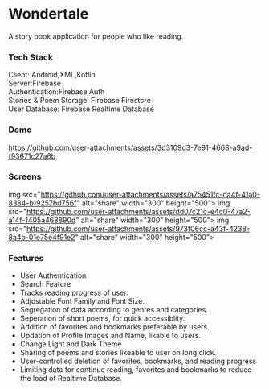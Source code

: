# Wondertale
A story book application for people who like reading.

### Tech Stack
Client: Android,XML,Kotlin<br />
Server:Firebase<br />
Authentication:Firebase Auth<br />
Stories & Poem Storage: Firebase Firestore<br />
User Database: Firebase Realtime Database<br />

### Demo
https://github.com/user-attachments/assets/3d3109d3-7e91-4668-a9ad-f93671c27a6b


### Screens
img src="https://github.com/user-attachments/assets/a75451fc-da4f-41a0-8384-b19257bd756f" alt="share" width="300" height="500">
img src="https://github.com/user-attachments/assets/dd07c21c-e4c0-47a2-a14f-1405a468890d" alt="share" width="300" height="500">
img src="https://github.com/user-attachments/assets/973f06cc-a43f-4238-8a4b-01e75e4f91e2" alt="share" width="300" height="500">



### Features
- User Authentication
- Search Feature
- Tracks reading progress of user.
- Adjustable Font Family and Font Size.
- Segregation of data according to genres and categories.
- Seperation of short poems, for quick accessiblity.
- Addition of favorites and bookmarks preferable by users.
- Updation of Profile Images and Name, likable to users.
- Change Light and Dark Theme
- Sharing of poems and stories likeable to user on long click.
- User-controlled deletion of favorites, bookmarks, and reading progress
- Limiting data for continue reading, favorites and bookmarks to reduce the load of Realtime Database.


